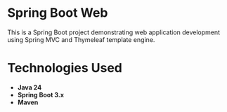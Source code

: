 # Spring Boot Web

This is a Spring Boot project demonstrating web application development using Spring MVC and Thymeleaf template engine.

# Technologies Used

- **Java 24**
- **Spring Boot 3.x**
- **Maven**
